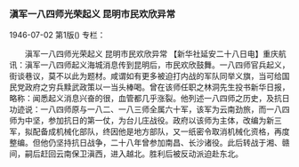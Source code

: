 ### 滇军一八四师光荣起义  昆明市民欢欣异常

1946-07-02
第1版()
专栏：

　　滇军一八四师光荣起义
    昆明市民欢欣异常
    【新华社延安二十八日电】重庆航讯：滇军一八四师起义海城消息传到昆明后，市民欢欣鼓舞。一八四师官兵起义，街谈巷议，莫不以此为题材。咸谓如有更多被迫打内战的军队同举义旗，当可给国民党政府之穷兵黩武政策以一当头棒喝。曾在该师任职之林洞先生投书新华日报，略称：闻悉起义消息兴奋的很，血管都几乎涨裂。他列述一八四师之历史，及抗日功迹说：一八四师原与一八二、一八三师全属六十军，该军为云南劲旅，而一八四师为中坚，参加抗日的第一仗，为台儿庄战役。政府以该师为主体，改编为新三军，拟配备成机械化部队，终因他是地方部队，又一纸密令取消机械化资格，再度整编。但他仍坚持抗日战争，二十八年曾参加南昌、长沙诸役。此后转战于湘、赣间，嗣后赶回云南保卫滇西，进入越北。胜利后被反动派迫赴东北。
